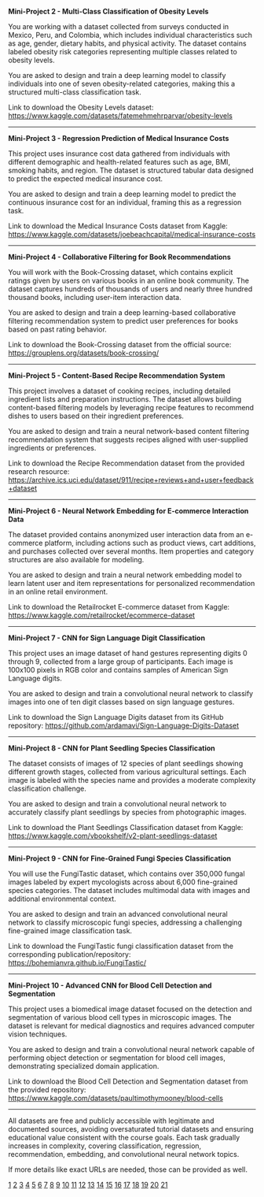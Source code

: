 **Mini-Project 2 - Multi-Class Classification of Obesity Levels**

You are working with a dataset collected from surveys conducted in Mexico, Peru, and Colombia, which includes individual characteristics such as age, gender, dietary habits, and physical activity. The dataset contains labeled obesity risk categories representing multiple classes related to obesity levels.

You are asked to design and train a deep learning model to classify individuals into one of seven obesity-related categories, making this a structured multi-class classification task.

Link to download the Obesity Levels dataset:  
https://www.kaggle.com/datasets/fatemehmehrparvar/obesity-levels

---

**Mini-Project 3 - Regression Prediction of Medical Insurance Costs**

This project uses insurance cost data gathered from individuals with different demographic and health-related features such as age, BMI, smoking habits, and region. The dataset is structured tabular data designed to predict the expected medical insurance cost.

You are asked to design and train a deep learning model to predict the continuous insurance cost for an individual, framing this as a regression task.

Link to download the Medical Insurance Costs dataset from Kaggle:
https://www.kaggle.com/datasets/joebeachcapital/medical-insurance-costs

---

**Mini-Project 4 - Collaborative Filtering for Book Recommendations**

You will work with the Book-Crossing dataset, which contains explicit ratings given by users on various books in an online book community. The dataset captures hundreds of thousands of users and nearly three hundred thousand books, including user-item interaction data.

You are asked to design and train a deep learning-based collaborative filtering recommendation system to predict user preferences for books based on past rating behavior.

Link to download the Book-Crossing dataset from the official source:
https://grouplens.org/datasets/book-crossing/

---

**Mini-Project 5 - Content-Based Recipe Recommendation System**

This project involves a dataset of cooking recipes, including detailed ingredient lists and preparation instructions. The dataset allows building content-based filtering models by leveraging recipe features to recommend dishes to users based on their ingredient preferences.

You are asked to design and train a neural network-based content filtering recommendation system that suggests recipes aligned with user-supplied ingredients or preferences.

Link to download the Recipe Recommendation dataset from the provided research resource:
https://archive.ics.uci.edu/dataset/911/recipe+reviews+and+user+feedback+dataset

---

**Mini-Project 6 - Neural Network Embedding for E-commerce Interaction Data**

The dataset provided contains anonymized user interaction data from an e-commerce platform, including actions such as product views, cart additions, and purchases collected over several months. Item properties and category structures are also available for modeling.

You are asked to design and train a neural network embedding model to learn latent user and item representations for personalized recommendation in an online retail environment.

Link to download the Retailrocket E-commerce dataset from Kaggle:
https://www.kaggle.com/retailrocket/ecommerce-dataset

---

**Mini-Project 7 - CNN for Sign Language Digit Classification**

This project uses an image dataset of hand gestures representing digits 0 through 9, collected from a large group of participants. Each image is 100x100 pixels in RGB color and contains samples of American Sign Language digits.

You are asked to design and train a convolutional neural network to classify images into one of ten digit classes based on sign language gestures.

Link to download the Sign Language Digits dataset from its GitHub repository:
https://github.com/ardamavi/Sign-Language-Digits-Dataset

---

**Mini-Project 8 - CNN for Plant Seedling Species Classification**

The dataset consists of images of 12 species of plant seedlings showing different growth stages, collected from various agricultural settings. Each image is labeled with the species name and provides a moderate complexity classification challenge.

You are asked to design and train a convolutional neural network to accurately classify plant seedlings by species from photographic images.

Link to download the Plant Seedlings Classification dataset from Kaggle:
https://www.kaggle.com/vbookshelf/v2-plant-seedlings-dataset

---

**Mini-Project 9 - CNN for Fine-Grained Fungi Species Classification**

You will use the FungiTastic dataset, which contains over 350,000 fungal images labeled by expert mycologists across about 6,000 fine-grained species categories. The dataset includes multimodal data with images and additional environmental context.

You are asked to design and train an advanced convolutional neural network to classify microscopic fungi species, addressing a challenging fine-grained image classification task.

Link to download the FungiTastic fungi classification dataset from the corresponding publication/repository:
https://bohemianvra.github.io/FungiTastic/

---

**Mini-Project 10 - Advanced CNN for Blood Cell Detection and Segmentation**

This project uses a biomedical image dataset focused on the detection and segmentation of various blood cell types in microscopic images. The dataset is relevant for medical diagnostics and requires advanced computer vision techniques.

You are asked to design and train a convolutional neural network capable of performing object detection or segmentation for blood cell images, demonstrating specialized domain application.

Link to download the Blood Cell Detection and Segmentation dataset from the provided repository:
https://www.kaggle.com/datasets/paultimothymooney/blood-cells

---

All datasets are free and publicly accessible with legitimate and documented sources, avoiding oversaturated tutorial datasets and ensuring educational value consistent with the course goals. Each task gradually increases in complexity, covering classification, regression, recommendation, embedding, and convolutional neural network topics.

If more details like exact URLs are needed, those can be provided as well.

[1](https://ppl-ai-file-upload.s3.amazonaws.com/web/direct-files/attachments/45307183/1a68e491-44e6-42e8-9c23-f832380edbb0/62FIT4ATI-Assignment-Instruction.docx)
[2](https://www.kaggle.com/competitions/playground-series-s4e2/discussion/472516)
[3](https://www.kaggle.com/datasets/utkarshsaxenadn/xgb-model-multi-class-obesity-detection)
[4](https://www.kaggle.com/competitions/playground-series-s4e2/discussion/477095)
[5](https://www.kaggle.com/code/tkunzler/obesity-levels-acc-98-eda)
[6](https://github.com/dmarks84/Ind_Project_Obesity-Multi-Class-Classification--Kaggle)
[7](https://github.com/HakimGhlissi/Medical-Insurance-Cost-Prediction-Using-a-Linear-Regression-Model)
[8](https://subscription.packtpub.com/book/data/9781804617526/21/ch21lvl1sec17/exploring-the-book-crossing-dataset)
[9](https://papers.ssrn.com/sol3/papers.cfm?abstract_id=4102283)
[10](https://subscription.packtpub.com/book/data/9781789132212/11/ch11lvl1sec83/introducing-the-retailrocket-dataset)
[11](https://github.com/ardamavi/Sign-Language-Digits-Dataset)
[12](https://github.com/akhilchibber/Plant-Seedlings-Classification)
[13](https://arxiv.org/abs/2408.13632)
[14](https://github.com/amaliogomezlopez/Obesity-Classification)
[15](https://www.kaggle.com/code/mariapushkareva/medical-insurance-cost-with-linear-regression)
[16](https://github.com/mohsenMahmoodzadeh/book-crossing-recommender-system)
[17](https://www.ijraset.com/research-paper/recipes-recommendation-system-using-machine-learning)
[18](https://ceur-ws.org/Vol-3549/paper5.pdf)
[19](https://github.com/ArthDh/Sign-Language-Digits-Dataset-Kaggle)
[20](https://github.com/bharnats/PlantSeedling_ImageClassification)
[21](https://archive.ics.uci.edu/dataset/773/defungi)
